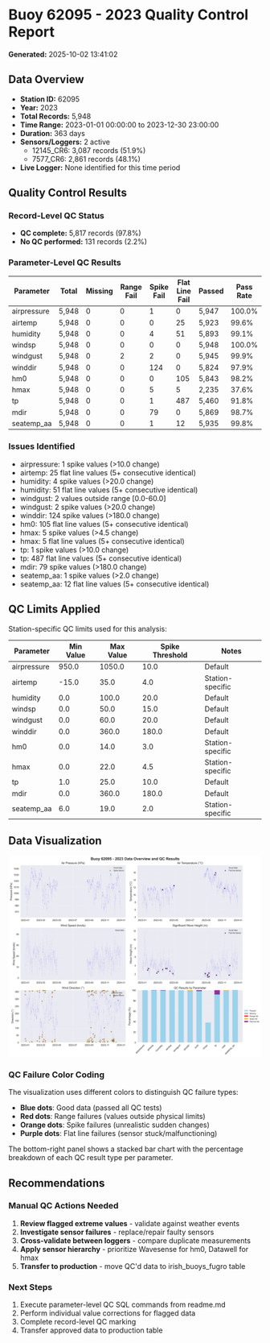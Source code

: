 # Buoy 62095 - 2023 Quality Control Report

**Generated:** 2025-10-02 13:41:02

## Data Overview

- **Station ID:** 62095
- **Year:** 2023
- **Total Records:** 5,948
- **Time Range:** 2023-01-01 00:00:00 to 2023-12-30 23:00:00
- **Duration:** 363 days
- **Sensors/Loggers:** 2 active
  - 12145_CR6: 3,087 records (51.9%)
  - 7577_CR6: 2,861 records (48.1%)
- **Live Logger:** None identified for this time period

## Quality Control Results

### Record-Level QC Status

- **QC complete:** 5,817 records (97.8%)
- **No QC performed:** 131 records (2.2%)

### Parameter-Level QC Results

| Parameter | Total | Missing | Range Fail | Spike Fail | Flat Line Fail | Passed | Pass Rate |
|-----------|--------|---------|------------|------------|----------------|--------|-----------|
| airpressure | 5,948 | 0 | 0 | 1 | 0 | 5,947 | 100.0% |
| airtemp | 5,948 | 0 | 0 | 0 | 25 | 5,923 | 99.6% |
| humidity | 5,948 | 0 | 0 | 4 | 51 | 5,893 | 99.1% |
| windsp | 5,948 | 0 | 0 | 0 | 0 | 5,948 | 100.0% |
| windgust | 5,948 | 0 | 2 | 2 | 0 | 5,945 | 99.9% |
| winddir | 5,948 | 0 | 0 | 124 | 0 | 5,824 | 97.9% |
| hm0 | 5,948 | 0 | 0 | 0 | 105 | 5,843 | 98.2% |
| hmax | 5,948 | 0 | 0 | 5 | 5 | 2,235 | 37.6% |
| tp | 5,948 | 0 | 0 | 1 | 487 | 5,460 | 91.8% |
| mdir | 5,948 | 0 | 0 | 79 | 0 | 5,869 | 98.7% |
| seatemp_aa | 5,948 | 0 | 0 | 1 | 12 | 5,935 | 99.8% |

### Issues Identified

- airpressure: 1 spike values (>10.0 change)
- airtemp: 25 flat line values (5+ consecutive identical)
- humidity: 4 spike values (>20.0 change)
- humidity: 51 flat line values (5+ consecutive identical)
- windgust: 2 values outside range [0.0-60.0]
- windgust: 2 spike values (>20.0 change)
- winddir: 124 spike values (>180.0 change)
- hm0: 105 flat line values (5+ consecutive identical)
- hmax: 5 spike values (>4.5 change)
- hmax: 5 flat line values (5+ consecutive identical)
- tp: 1 spike values (>10.0 change)
- tp: 487 flat line values (5+ consecutive identical)
- mdir: 79 spike values (>180.0 change)
- seatemp_aa: 1 spike values (>2.0 change)
- seatemp_aa: 12 flat line values (5+ consecutive identical)

## QC Limits Applied

Station-specific QC limits used for this analysis:

| Parameter | Min Value | Max Value | Spike Threshold | Notes |
|-----------|-----------|-----------|-----------------|-------|
| airpressure | 950.0 | 1050.0 | 10.0 | Default |
| airtemp | -15.0 | 35.0 | 4.0 | Station-specific |
| humidity | 0.0 | 100.0 | 20.0 | Default |
| windsp | 0.0 | 50.0 | 15.0 | Default |
| windgust | 0.0 | 60.0 | 20.0 | Default |
| winddir | 0.0 | 360.0 | 180.0 | Default |
| hm0 | 0.0 | 14.0 | 3.0 | Station-specific |
| hmax | 0.0 | 22.0 | 4.5 | Station-specific |
| tp | 1.0 | 25.0 | 10.0 | Default |
| mdir | 0.0 | 360.0 | 180.0 | Default |
| seatemp_aa | 6.0 | 19.0 | 2.0 | Station-specific |

## Data Visualization

![QC Overview](buoy_62095_2023_qc_overview.png)

### QC Failure Color Coding

The visualization uses different colors to distinguish QC failure types:

- **Blue dots**: Good data (passed all QC tests)
- **Red dots**: Range failures (values outside physical limits)
- **Orange dots**: Spike failures (unrealistic sudden changes)
- **Purple dots**: Flat line failures (sensor stuck/malfunctioning)

The bottom-right panel shows a stacked bar chart with the percentage breakdown of each QC result type per parameter.

## Recommendations

### Manual QC Actions Needed

1. **Review flagged extreme values** - validate against weather events
2. **Investigate sensor failures** - replace/repair faulty sensors
3. **Cross-validate between loggers** - compare duplicate measurements
4. **Apply sensor hierarchy** - prioritize Wavesense for hm0, Datawell for hmax
5. **Transfer to production** - move QC'd data to irish_buoys_fugro table

### Next Steps

1. Execute parameter-level QC SQL commands from readme.md
2. Perform individual value corrections for flagged data
3. Complete record-level QC marking
4. Transfer approved data to production table

